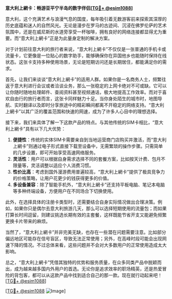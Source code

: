 **意大利上網卡：畅游亚平宁半岛的数字伴侣[[TG💪+ @esim1088](https://t.me/s/esim1088)]**

意大利，这个充满艺术与浪漫气息的国度，每年吸引着无数游客前来探索其深厚的历史底蕴和迷人的自然风光。无论是漫步在罗马的古迹间、沉浸在佛罗伦萨的艺术氛围中，还是在威尼斯的水道旁享受一杯咖啡，拥有良好的网络连接都显得尤为重要。而“意大利上網卡”正是为此量身定制的解决方案。

对于计划前往意大利的旅行者来说，“意大利上網卡”不仅仅是一张普通的手机卡或流量卡，它更像是一位贴心的数字助手，能够确保你在异国他乡也能随时保持在线状态。这张卡支持多种使用场景，无论是短期访问还是长期居住，都能满足你的需求。

首先，让我们来谈谈“意大利上網卡”的适用人群。如果你是一名商务人士，频繁往返于意大利进行会议或者洽谈业务，那么一张稳定的上网卡绝对不可或缺。它可以让你随时随地处理邮件、查阅资料甚至视频通话，极大地提高工作效率。而对于喜欢自由行的旅行者而言，这张卡同样魅力十足。当你身处陌生的城市时，地图导航、实时翻译以及即时分享旅途中的精彩瞬间都离不开稳定的网络支持。“意大利上網卡”以其广泛的覆盖范围和快速的网速，成为了许多人心目中的理想选择。

接下来，我们来具体了解一下这款产品的特点。与其他传统的SIM卡相比，“意大利上網卡”具有以下几大优势：

1. **便捷性**：传统的实体SIM卡需要亲自到当地运营商门店购买并激活，而“意大利上網卡”则通过电子形式直接下载至设备中，无需繁琐的操作步骤。只需简单的几步设置，即可开始享受高速网络服务。
2. **灵活性**：用户可以根据自身需求选择不同的套餐方案，比如按天计费、包月不限量等，灵活调整以适应个人消费习惯。
3. **性价比高**：考虑到国外漫游费用普遍较高，“意大利上網卡”提供了极具竞争力的价格策略，让用户花更少的钱获得更多的价值。
4. **多设备兼容**：除了智能手机外，“意大利上網卡”还支持平板电脑、笔记本电脑等多种终端设备，方便用户在不同场合下切换使用。

此外，在选择具体的注册卡类型时，还需要结合自身实际情况做出合理决策。例如，如果你只是偶尔去意大利旅游几天，那么可以选择短期使用的流量包；而如果打算长时间逗留，则建议挑选长期有效的主套餐，这样既能节省开支又能避免频繁更换卡片带来的麻烦。

当然了，“意大利上網卡”并非完美无缺，也存在一些潜在问题需要注意。比如部分偏远地区可能存在信号盲区，导致无法正常使用；另外，在高峰时段可能会出现网速下降的情况。不过总体来看，这些问题并不会对大多数用户的正常使用造成太大影响。

总之，“意大利上網卡”凭借其独特的优势和服务质量，在众多同类产品中脱颖而出，成为越来越多国内外用户的首选。无论你是追求效率的职场精英，还是热爱冒险的背包客，都可以从这款产品中找到适合自己的那一款。现在就行动起来吧！[[TG💪+ @esim1088](https://t.me/s/esim1088)]

[[TG💪+ @esim1088](https://t.me/s/esim1088) ![Image](https://i.postimg.cc/4NQfJmqS/Snipaste-2025-05-13-00-14-12.png)]